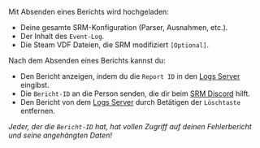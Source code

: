 Mit Absenden eines Berichts wird hochgeladen:

- Deine gesamte SRM-Konfiguration (Parser, Ausnahmen, etc.).
- Der Inhalt des `Event-Log`.
- Die Steam VDF Dateien, die SRM modifiziert `[Optional]`.

Nach dem Absenden eines Berichts kannst du:

- Den Bericht anzeigen, indem du die `Report ID` in den [Logs Server](https://logs.jozen.blue) eingibst.
- Die `Bericht-ID` an die Person senden, die dir beim [SRM Discord](https://discord.gg/bnSVJrz) hilft.
- Den Bericht von dem [Logs Server](https://logs.jozen.blue) durch Betätigen der `Löschtaste` entfernen.

_Jeder, der die `Bericht-ID` hat, hat vollen Zugriff auf deinen Fehlerbericht und seine angehängten Daten!_
